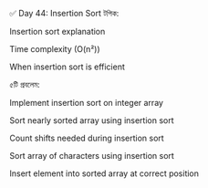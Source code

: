 ✅ Day 44: Insertion Sort
টপিক:

Insertion sort explanation

Time complexity (O(n²))

When insertion sort is efficient

৫টি প্রবলেম:

Implement insertion sort on integer array

Sort nearly sorted array using insertion sort

Count shifts needed during insertion sort

Sort array of characters using insertion sort

Insert element into sorted array at correct position
